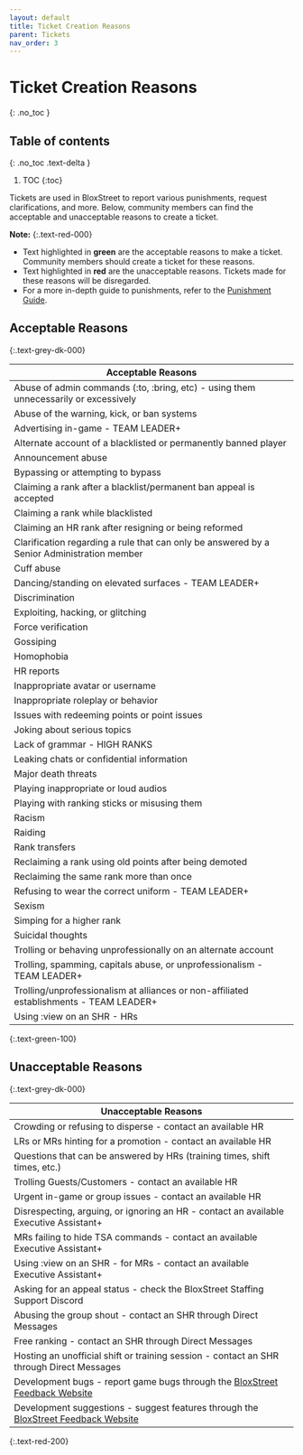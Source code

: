 ```yaml
---
layout: default
title: Ticket Creation Reasons
parent: Tickets
nav_order: 3
---
```


# Ticket Creation Reasons
{: .no_toc }

## Table of contents
{: .no_toc .text-delta }

1. TOC
{:toc}

Tickets are used in BloxStreet to report various punishments, request clarifications, and more. Below, community members can find the acceptable and unacceptable reasons to create a ticket.

**Note:**
{:.text-red-000} 
- Text highlighted in **green** are the acceptable reasons to make a ticket. Community members should create a ticket for these reasons.
- Text highlighted in **red** are the unacceptable reasons. Tickets made for these reasons will be disregarded.
- For a more in-depth guide to punishments, refer to the [Punishment Guide](https://support.bloxstreet.store/guides/punishment-guide.html).

## Acceptable Reasons
{:.text-grey-dk-000}

| Acceptable Reasons | 
| ------ | 
| Abuse of admin commands (:to, :bring, etc) - using them unnecessarily or excessively | 
| Abuse of the warning, kick, or ban systems | 
| Advertising in-game - TEAM LEADER+ |
| Alternate account of a blacklisted or permanently banned player |
| Announcement abuse | 
| Bypassing or attempting to bypass | 
| Claiming a rank after a blacklist/permanent ban appeal is accepted |
| Claiming a rank while blacklisted |
| Claiming an HR rank after resigning or being reformed |
| Clarification regarding a rule that can only be answered by a Senior Administration member |
| Cuff abuse | 
| Dancing/standing on elevated surfaces - TEAM LEADER+ | 
| Discrimination |
| Exploiting, hacking, or glitching | 
| Force verification |
| Gossiping |
| Homophobia |
| HR reports |
| Inappropriate avatar or username | 
| Inappropriate roleplay or behavior | 
| Issues with redeeming points or point issues |
| Joking about serious topics | 
| Lack of grammar - HIGH RANKS | 
| Leaking chats or confidential information |
| Major death threats | 
| Playing inappropriate or loud audios | 
| Playing with ranking sticks or misusing them | 
| Racism |
| Raiding |
| Rank transfers | 
| Reclaiming a rank using old points after being demoted |
| Reclaiming the same rank more than once |
| Refusing to wear the correct uniform - TEAM LEADER+ |
| Sexism |
| Simping for a higher rank | 
| Suicidal thoughts |
| Trolling or behaving unprofessionally on an alternate account |
| Trolling, spamming, capitals abuse, or unprofessionalism - TEAM LEADER+ |
| Trolling/unprofessionalism at alliances or non-affiliated establishments - TEAM LEADER+ | 
| Using :view on an SHR - HRs |
{:.text-green-100} 

## Unacceptable Reasons 
{:.text-grey-dk-000}

| Unacceptable Reasons | 
| ------ |
| Crowding or refusing to disperse - contact an available HR |
| LRs or MRs hinting for a promotion - contact an available HR | 
| Questions that can be answered by HRs (training times, shift times, etc.) | 
| Trolling Guests/Customers - contact an available HR |
| Urgent in-game or group issues - contact an available HR | 
| Disrespecting, arguing, or ignoring an HR - contact an available Executive Assistant+ |
| MRs failing to hide TSA commands - contact an available Executive Assistant+ | 
| Using :view on an SHR - for MRs - contact an available Executive Assistant+ |
| Asking for an appeal status - check the BloxStreet Staffing Support Discord | 
| Abusing the group shout - contact an SHR through Direct Messages |
| Free ranking - contact an SHR through Direct Messages |
| Hosting an unofficial shift or training session - contact an SHR through Direct Messages |
| Development bugs - report game bugs through the [BloxStreet Feedback Website](https://feedback.bloxstreet.store/) |
| Development suggestions - suggest features through the [BloxStreet Feedback Website](https://feedback.bloxstreet.store/) |
{:.text-red-200} 
